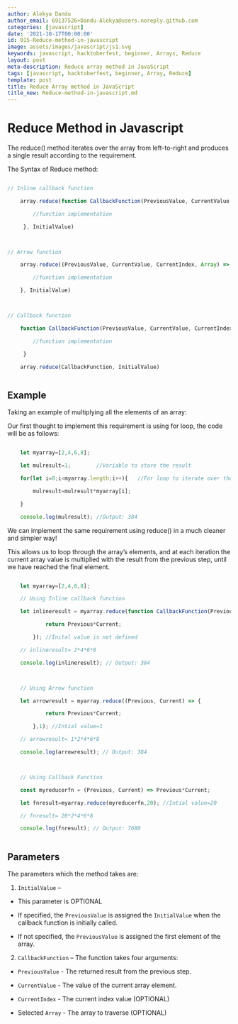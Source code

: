 ```yaml
---
author: Alekya Dandu
author_email: 69137526+Dandu-Alekya@users.noreply.github.com
categories: [javascript]
date: '2021-10-17T00:00:00'
id: 015-Reduce-method-in-javascript
image: assets/images/javascript/js1.svg
keywords: javascript, hacktoberfest, beginner, Arrays, Reduce
layout: post
meta-description: Reduce array method in JavaScript
tags: [javascript, hacktoberfest, beginner, Array, Reduce]
template: post
title: Reduce Array method in JavaScript
title_new: Reduce-method-in-javascript.md
---
```




# **Reduce Method in Javascript**



The reduce() method iterates over the array from left-to-right and produces a single result according to the requirement.



The Syntax of Reduce method:



```javascript

// Inline callback function

    array.reduce(function CallbackFunction(PreviousValue, CurrentValue, CurrentIndex, Array) { 

        //function implementation

     }, InitialValue)



// Arrow function

    array.reduce((PreviousValue, CurrentValue, CurrentIndex, Array) => { 

        //function implementation

    }, InitialValue)



// Callback function

    function CallbackFunction(PreviousValue, CurrentValue, CurrentIndex, Array) { 

        //function implementation

     }

    array.reduce(CallbackFunction, InitialValue) 



```



## Example 

Taking an example of multiplying all the elements of an array:



Our first thought to implement this requirement is using for loop, the code will be as follows:



```javascript

    let myarray=[2,4,6,8];  

    let mulresult=1;        //Variable to store the result

    for(let i=0;i<myarray.length;i++){   //For loop to iterate over the array

        mulresult=mulresult*myarray[i];   

    }

    console.log(mulresult); //Output: 384 

```



We can implement the same requirement using reduce() in a much cleaner and simpler way!

This allows us to loop through the array’s elements, and at each iteration the current array value is multiplied with the result from the previous step, until we have reached the final element.



```javascript

    let myarray=[2,4,6,8];

    // Using Inline callback function

    let inlineresult = myarray.reduce(function CallbackFunction(Previous, Current) {

            return Previous*Current;

        }); //Inital value is not defined 

    // inlineresult= 2*4*6*8 

    console.log(inlineresult); // Output: 384 



    // Using Arrow function

    let arrowresult = myarray.reduce((Previous, Current) => { 

            return Previous*Current;

        },1); //Intial value=1

    // arrowresult= 1*2*4*6*8 

    console.log(arrowresult); // Output: 384 



    // Using Callback Function

    const myreducerfn = (Previous, Current) => Previous*Current;

    let fnresult=myarray.reduce(myreducerfn,20); //Intial value=20

    // fnresult= 20*2*4*6*8 

    console.log(fnresult); // Output: 7680 



```



## Parameters

The parameters which the method takes are:

1. `InitialValue` –

* This parameter is OPTIONAL

* If specified, the `PreviousValue` is assigned the `InitialValue` when the callback function is initially called.

* If not specified, the `PreviousValue` is assigned the first element of the array.

2. `CallbackFunction` – The function takes four arguments:

* `PreviousValue` - The returned result from the previous step.

* `CurrentValue` - The value of the current array element.

* `CurrentIndex` - The current index value (OPTIONAL)

* Selected `Array` - The array to traverse (OPTIONAL)


